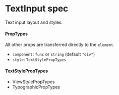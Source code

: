 # TextInput spec

Text input layout and styles.

#### PropTypes

All other props are transferred directly to the `element`.

+ `component`: `func` or `string` (default `"div"`)
+ `style`: `TextStylePropTypes`

#### TextStylePropTypes

+ ViewStylePropTypes
+ TypographicPropTypes
